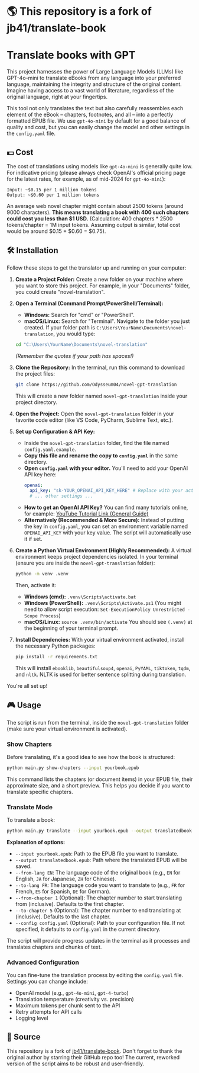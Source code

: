 # 🌎 This repository is a fork of jb41/translate-book

# Translate books with GPT

This project harnesses the power of Large Language Models (LLMs) like GPT-4o-mini to translate eBooks from any language into your preferred language, maintaining the integrity and structure of the original content. Imagine having access to a vast world of literature, regardless of the original language, right at your fingertips.

This tool not only translates the text but also carefully reassembles each element of the eBook – chapters, footnotes, and all – into a perfectly formatted EPUB file. We use `gpt-4o-mini` by default for a good balance of quality and cost, but you can easily change the model and other settings in the `config.yaml` file.

## 💵 Cost

The cost of translations using models like `gpt-4o-mini` is generally quite low. For indicative pricing (please always check OpenAI's official pricing page for the latest rates, for example, as of mid-2024 for `gpt-4o-mini`):

```
Input: ~$0.15 per 1 million tokens
Output: ~$0.60 per 1 million tokens
```

An average web novel chapter might contain about 2500 tokens (around 9000 characters).
**This means translating a book with 400 such chapters could cost you less than $1 USD.** (Calculation: 400 chapters * 2500 tokens/chapter = 1M input tokens. Assuming output is similar, total cost would be around $0.15 + $0.60 = $0.75).

## 🛠️ Installation

Follow these steps to get the translator up and running on your computer:

1.  **Create a Project Folder:**
    Create a new folder on your machine where you want to store this project. For example, in your "Documents" folder, you could create "novel-translation".

2.  **Open a Terminal (Command Prompt/PowerShell/Terminal):**
    *   **Windows:** Search for "cmd" or "PowerShell".
    *   **macOS/Linux:** Search for "Terminal".
    Navigate to the folder you just created. If your folder path is `C:\Users\YourName\Documents\novel-translation`, you would type:
    ```bash
    cd "C:\Users\YourName\Documents\novel-translation"
    ```
    *(Remember the quotes if your path has spaces!)*

3.  **Clone the Repository:**
    In the terminal, run this command to download the project files:
    ```bash
    git clone https://github.com/Odysseum04/novel-gpt-translation
    ```
    This will create a new folder named `novel-gpt-translation` inside your project directory.

4.  **Open the Project:**
    Open the `novel-gpt-translation` folder in your favorite code editor (like VS Code, PyCharm, Sublime Text, etc.).

5.  **Set up Configuration & API Key:**
    *   Inside the `novel-gpt-translation` folder, find the file named `config.yaml.example`.
    *   **Copy this file and rename the copy to `config.yaml`** in the same directory.
    *   **Open `config.yaml` with your editor.** You'll need to add your OpenAI API key here:
        ```yaml
        openai:
          api_key: "sk-YOUR_OPENAI_API_KEY_HERE" # Replace with your actual key
          # ... other settings ...
        ```
    *   **How to get an OpenAI API Key?** You can find many tutorials online, for example: [YouTube Tutorial Link (General Guide)](https://www.youtube.com/watch?v=nafDyRsVnXU)
    *   **Alternatively (Recommended & More Secure):** Instead of putting the key in `config.yaml`, you can set an environment variable named `OPENAI_API_KEY` with your key value. The script will automatically use it if set.

6.  **Create a Python Virtual Environment (Highly Recommended):**
    A virtual environment keeps project dependencies isolated. In your terminal (ensure you are inside the `novel-gpt-translation` folder):
    ```bash
    python -m venv .venv 
    ```
    Then, activate it:
    *   **Windows (cmd):** `.venv\Scripts\activate.bat`
    *   **Windows (PowerShell):** `.venv\Scripts\Activate.ps1` (You might need to allow script execution: `Set-ExecutionPolicy Unrestricted -Scope Process`)
    *   **macOS/Linux:** `source .venv/bin/activate`
    You should see `(.venv)` at the beginning of your terminal prompt.

7.  **Install Dependencies:**
    With your virtual environment activated, install the necessary Python packages:
    ```bash
    pip install -r requirements.txt
    ```
    This will install `ebooklib`, `beautifulsoup4`, `openai`, `PyYAML`, `tiktoken`, `tqdm`, and `nltk`. NLTK is used for better sentence splitting during translation.

You're all set up!

## 🎮 Usage

The script is run from the terminal, inside the `novel-gpt-translation` folder (make sure your virtual environment is activated).

### Show Chapters

Before translating, it's a good idea to see how the book is structured:
```bash
python main.py show-chapters --input yourbook.epub
```
This command lists the chapters (or document items) in your EPUB file, their approximate size, and a short preview. This helps you decide if you want to translate specific chapters.

### Translate Mode

To translate a book:
```bash
python main.py translate --input yourbook.epub --output translatedbook.epub --from-lang EN --to-lang FR --from-chapter 1 --to-chapter 5
```

**Explanation of options:**

*   `--input yourbook.epub`: Path to the EPUB file you want to translate.
*   `--output translatedbook.epub`: Path where the translated EPUB will be saved.
*   `--from-lang EN`: The language code of the original book (e.g., `EN` for English, `JA` for Japanese, `ZH` for Chinese).
*   `--to-lang FR`: The language code you want to translate to (e.g., `FR` for French, `ES` for Spanish, `DE` for German).
*   `--from-chapter 1` (Optional): The chapter number to start translating from (inclusive). Defaults to the first chapter.
*   `--to-chapter 5` (Optional): The chapter number to end translating at (inclusive). Defaults to the last chapter.
*   `--config config.yaml` (Optional): Path to your configuration file. If not specified, it defaults to `config.yaml` in the current directory.

The script will provide progress updates in the terminal as it processes and translates chapters and chunks of text.

### Advanced Configuration

You can fine-tune the translation process by editing the `config.yaml` file. Settings you can change include:
*   OpenAI model (e.g., `gpt-4o-mini`, `gpt-4-turbo`)
*   Translation temperature (creativity vs. precision)
*   Maximum tokens per chunk sent to the API
*   Retry attempts for API calls
*   Logging level

## 🤝 Source
This repository is a fork of [jb41/translate-book](https://github.com/jb41/translate-book). Don't forget to thank the original author by starring their GitHub repo too! The current, reworked version of the script aims to be robust and user-friendly.
